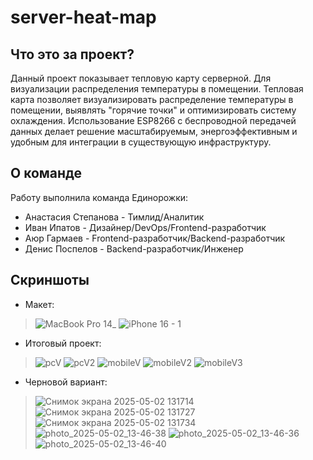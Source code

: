 # server-heat-map
## Что это за проект?
Данный проект показывает тепловую карту серверной. Для визуализации распределения температуры в помещении. 
Тепловая карта позволяет визуализировать распределение температуры в помещении, выявлять "горячие точки" и оптимизировать систему охлаждения. Использование ESP8266 с беспроводной передачей данных делает решение масштабируемым, энергоэффективным и удобным для интеграции в существующую инфраструктуру.
## О команде
Работу выполнила команда Единорожки:
* Анастасия Степанова - Тимлид/Aналитик
* Иван Ипатов - Дизайнер/DevOps/Frontend-разработчик
* Аюр Гармаев - Frontend-разработчик/Backend-разработчик
* Денис Поспелов - Backend-разработчик/Инженер
## Скриншоты
* Mакет:
> ![MacBook Pro 14_](https://github.com/user-attachments/assets/30f689cb-6da3-4ed3-aee4-b09d450ef79d)
> ![iPhone 16 - 1](https://github.com/user-attachments/assets/4fb675bd-ead7-4749-bba7-d92f81c3019c)
* Итоговый проект:
> ![pcV](https://github.com/user-attachments/assets/c5200532-b98a-40f2-81b3-0a0474d2a687)
> ![pcV2](https://github.com/user-attachments/assets/d49fd0a5-8581-4865-b963-7188d375e9df)
> ![mobileV](https://github.com/user-attachments/assets/f9b1b978-258e-4992-962c-7431bc45bbdc)
> ![mobileV2](https://github.com/user-attachments/assets/b8e810f9-f0a9-4d78-9b67-daef5a86918c)
> ![mobileV3](https://github.com/user-attachments/assets/b1f10c63-e1f8-4f60-8632-16eb400e3da8)
* Черновой вариант:
> ![Снимок экрана 2025-05-02 131714](https://github.com/user-attachments/assets/6d403632-591e-4541-abdb-f45fa691fa4c)
> ![Снимок экрана 2025-05-02 131727](https://github.com/user-attachments/assets/b8d0b203-0b46-4a68-b325-779ec3609e10)
> ![Снимок экрана 2025-05-02 131734](https://github.com/user-attachments/assets/afc28760-ef04-47e9-bf08-f1bcfd997035)
> ![photo_2025-05-02_13-46-38](https://github.com/user-attachments/assets/3893e1d6-0106-4d75-b3d1-9fe9168d73d2)
> ![photo_2025-05-02_13-46-36](https://github.com/user-attachments/assets/947c5e3d-dade-45ed-aadf-811b7cb73d36)
> ![photo_2025-05-02_13-46-40](https://github.com/user-attachments/assets/a4af7dc1-c431-4e73-8b14-447b43e9ee02)

